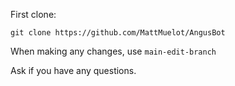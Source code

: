 First clone:

`git clone https://github.com/MattMuelot/AngusBot`

When making any changes, use `main-edit-branch`

Ask if you have any questions.

